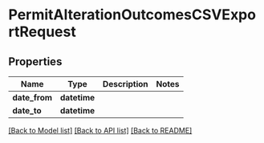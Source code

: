 # PermitAlterationOutcomesCSVExportRequest

## Properties
Name | Type | Description | Notes
------------ | ------------- | ------------- | -------------
**date_from** | **datetime** |  | 
**date_to** | **datetime** |  | 

[[Back to Model list]](../README.md#documentation-for-models) [[Back to API list]](../README.md#documentation-for-api-endpoints) [[Back to README]](../README.md)

